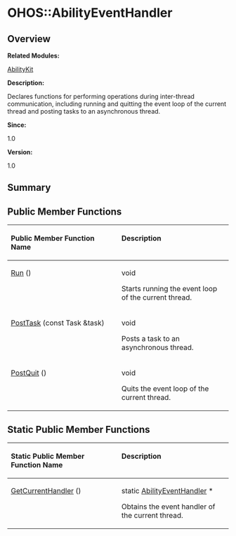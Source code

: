 # OHOS::AbilityEventHandler<a name="EN-US_TOPIC_0000001055198142"></a>

## **Overview**<a name="section90272495093532"></a>

**Related Modules:**

[AbilityKit](abilitykit.md)

**Description:**

Declares functions for performing operations during inter-thread communication, including running and quitting the event loop of the current thread and posting tasks to an asynchronous thread. 

**Since:**

1.0

**Version:**

1.0

## **Summary**<a name="section2120892625093532"></a>

## Public Member Functions<a name="pub-methods"></a>

<a name="table1951068639093532"></a>
<table><thead align="left"><tr id="row1399590274093532"><th class="cellrowborder" valign="top" width="50%" id="mcps1.1.3.1.1"><p id="p1817970662093532"><a name="p1817970662093532"></a><a name="p1817970662093532"></a>Public Member Function Name</p>
</th>
<th class="cellrowborder" valign="top" width="50%" id="mcps1.1.3.1.2"><p id="p735360986093532"><a name="p735360986093532"></a><a name="p735360986093532"></a>Description</p>
</th>
</tr>
</thead>
<tbody><tr id="row211418208093532"><td class="cellrowborder" valign="top" width="50%" headers="mcps1.1.3.1.1 "><p id="p2056062494093532"><a name="p2056062494093532"></a><a name="p2056062494093532"></a><a href="abilitykit.md#gac534b1e3746d252944475b3ed9cb5bc7">Run</a> ()</p>
</td>
<td class="cellrowborder" valign="top" width="50%" headers="mcps1.1.3.1.2 "><p id="p511900645093532"><a name="p511900645093532"></a><a name="p511900645093532"></a> void </p>
<p id="p1692153107093532"><a name="p1692153107093532"></a><a name="p1692153107093532"></a>Starts running the event loop of the current thread. </p>
</td>
</tr>
<tr id="row1495298790093532"><td class="cellrowborder" valign="top" width="50%" headers="mcps1.1.3.1.1 "><p id="p705772753093532"><a name="p705772753093532"></a><a name="p705772753093532"></a><a href="abilitykit.md#gad4d0911a8bccd5aca32464bad867cb13">PostTask</a> (const Task &amp;task)</p>
</td>
<td class="cellrowborder" valign="top" width="50%" headers="mcps1.1.3.1.2 "><p id="p1040255573093532"><a name="p1040255573093532"></a><a name="p1040255573093532"></a>void </p>
<p id="p1730118572093532"><a name="p1730118572093532"></a><a name="p1730118572093532"></a>Posts a task to an asynchronous thread. </p>
</td>
</tr>
<tr id="row567847854093532"><td class="cellrowborder" valign="top" width="50%" headers="mcps1.1.3.1.1 "><p id="p1132178717093532"><a name="p1132178717093532"></a><a name="p1132178717093532"></a><a href="abilitykit.md#ga075bfbf9e5c9c2178f3183efd664dbaf">PostQuit</a> ()</p>
</td>
<td class="cellrowborder" valign="top" width="50%" headers="mcps1.1.3.1.2 "><p id="p1193057756093532"><a name="p1193057756093532"></a><a name="p1193057756093532"></a> void </p>
<p id="p519478969093532"><a name="p519478969093532"></a><a name="p519478969093532"></a>Quits the event loop of the current thread. </p>
</td>
</tr>
</tbody>
</table>

## Static Public Member Functions<a name="pub-static-methods"></a>

<a name="table1374208507093532"></a>
<table><thead align="left"><tr id="row1513292655093532"><th class="cellrowborder" valign="top" width="50%" id="mcps1.1.3.1.1"><p id="p2065334934093532"><a name="p2065334934093532"></a><a name="p2065334934093532"></a>Static Public Member Function Name</p>
</th>
<th class="cellrowborder" valign="top" width="50%" id="mcps1.1.3.1.2"><p id="p1309680386093532"><a name="p1309680386093532"></a><a name="p1309680386093532"></a>Description</p>
</th>
</tr>
</thead>
<tbody><tr id="row1902520199093532"><td class="cellrowborder" valign="top" width="50%" headers="mcps1.1.3.1.1 "><p id="p1472868636093532"><a name="p1472868636093532"></a><a name="p1472868636093532"></a><a href="abilitykit.md#gad26d144aaecd3185be6902e6d7399b9e">GetCurrentHandler</a> ()</p>
</td>
<td class="cellrowborder" valign="top" width="50%" headers="mcps1.1.3.1.2 "><p id="p1490409888093532"><a name="p1490409888093532"></a><a name="p1490409888093532"></a>static <a href="ohos-abilityeventhandler.md">AbilityEventHandler</a> * </p>
<p id="p499924834093532"><a name="p499924834093532"></a><a name="p499924834093532"></a>Obtains the event handler of the current thread. </p>
</td>
</tr>
</tbody>
</table>

